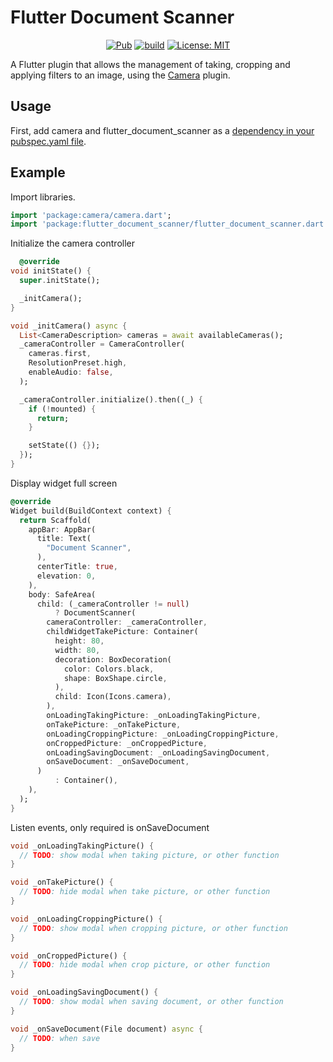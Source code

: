 # Flutter Document Scanner


<p align="center">
<a href="https://pub.dev/packages/flutter_document_scanner"><img src="https://img.shields.io/pub/v/flutter_document_scanner.svg" alt="Pub"></a>
<a href="https://github.com/criistian14/flutter_document_scanner/actions"><img src="https://github.com/criistian14/flutter_document_scanner/actions/workflows/main.yml/badge.svg" alt="build"></a>
<a href="https://opensource.org/licenses/MIT"><img src="https://img.shields.io/badge/license-MIT-purple.svg" alt="License: MIT"></a>
</p>



A Flutter plugin that allows the management of taking, cropping and applying filters to an image, using
the [Camera](https://pub.dev/packages/camera) plugin.


## Usage

First, add camera and flutter_document_scanner as
a [dependency in your pubspec.yaml file](https://flutter.dev/docs/development/packages-and-plugins/using-packages).

## Example

Import libraries.

```dart
import 'package:camera/camera.dart';
import 'package:flutter_document_scanner/flutter_document_scanner.dart';
```

Initialize the camera controller

```dart
  @override
void initState() {
  super.initState();

  _initCamera();
}

void _initCamera() async {
  List<CameraDescription> cameras = await availableCameras();
  _cameraController = CameraController(
    cameras.first,
    ResolutionPreset.high,
    enableAudio: false,
  );

  _cameraController.initialize().then((_) {
    if (!mounted) {
      return;
    }

    setState(() {});
  });
}
```

Display widget full screen

```dart
@override
Widget build(BuildContext context) {
  return Scaffold(
    appBar: AppBar(
      title: Text(
        "Document Scanner",
      ),
      centerTitle: true,
      elevation: 0,
    ),
    body: SafeArea(
      child: (_cameraController != null)
          ? DocumentScanner(
        cameraController: _cameraController,
        childWidgetTakePicture: Container(
          height: 80,
          width: 80,
          decoration: BoxDecoration(
            color: Colors.black,
            shape: BoxShape.circle,
          ),
          child: Icon(Icons.camera),
        ),
        onLoadingTakingPicture: _onLoadingTakingPicture,
        onTakePicture: _onTakePicture,
        onLoadingCroppingPicture: _onLoadingCroppingPicture,
        onCroppedPicture: _onCroppedPicture,
        onLoadingSavingDocument: _onLoadingSavingDocument,
        onSaveDocument: _onSaveDocument,
      )
          : Container(),
    ),
  );
}
```

Listen events, only required is onSaveDocument

```dart
void _onLoadingTakingPicture() {
  // TODO: show modal when taking picture, or other function
}

void _onTakePicture() {
  // TODO: hide modal when take picture, or other function
}

void _onLoadingCroppingPicture() {
  // TODO: show modal when cropping picture, or other function
}

void _onCroppedPicture() {
  // TODO: hide modal when crop picture, or other function
}

void _onLoadingSavingDocument() {
  // TODO: show modal when saving document, or other function
}

void _onSaveDocument(File document) async {
  // TODO: when save
}
```





